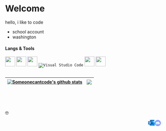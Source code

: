 <!--

-->

# Welcome
hello, i like to code

- school account
- washington

#### Langs & Tools
<div>
      <code><img width="32" height="32" src="https://luau-lang.org/assets/images/luau-88.png" /></code>
      <code><img width="32" height="32" src="https://upload.wikimedia.org/wikipedia/commons/thumb/c/cf/Lua-Logo.svg/800px-Lua-Logo.svg.png" /></code>
      <code><img width="32" height="32" src="https://upload.wikimedia.org/wikipedia/en/3/30/Java_programming_language_logo.svg" /></code>
      <code><img width="32" height="32" alt="Visual Studio Code" src="https://code.visualstudio.com/assets/images/code-stable.png" /></code>
      <code><img width="32" height="32" src="https://cdn.discordapp.com/attachments/1095274254347546654/1133334372720857100/Roblox_Studio_2022_Flat.png" /></code>
      <code><img width="32" height="32" src="https://upload.wikimedia.org/wikipedia/commons/e/e0/Git-logo.svg" /></code>
</div>
</br>

| <a href="https://github.com/anuraghazra/github-readme-stats"><img align="center" src="https://github-readme-stats.vercel.app/api?username=someonecantcode&show_icons=true&include_all_commits=true&theme=buefy&hide_border=true" alt="Someonecantcode's github stats" /></a> | <a href="https://github.com/anuraghazra/github-readme-stats"><img align="center" src="https://github-readme-stats.vercel.app/api/top-langs/?username=someonecantcode&layout=compact&theme=buefy&hide_border=true" /></a> |
| ------------- | ------------- |

<br/>
<br/>
<br/>

<p align= "left">🤓</p>

<a href="https://discordapp.com/users/820122787888889866">
  <img align="right" alt="Discord" width="20px" src="/images/discordsvg.svg" />
</a>
<a href="mailto: s-btea@lwsd.org">
  <img align="right" alt="Email" width="21px" src="/images/outlook.png" />
</a>
